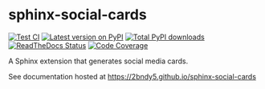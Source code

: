 # sphinx-social-cards

[![Test CI][test-ci-badge]][test-ci-link]
[![Latest version on PyPI][pypi-badge]][pypi-link]
[![Total PyPI downloads][pypi-dl-badge]][pypi-dl-link]
[![ReadTheDocs Status][rtd-badge]][rtd-link]
[![Code Coverage][codecov-badge]][codecov-link]

A Sphinx extension that generates social media cards.

See documentation hosted at <https://2bndy5.github.io/sphinx-social-cards>

[test-ci-badge]: https://github.com/2bndy5/sphinx-social-cards/actions/workflows/test.yml/badge.svg
[test-ci-link]: https://github.com/2bndy5/sphinx-social-cards/actions/workflows/test.yml
[pypi-badge]: https://img.shields.io/pypi/v/sphinx-social-cards.svg
[pypi-link]: https://pypi.python.org/pypi/sphinx-social-cards
[pypi-dl-badge]: https://static.pepy.tech/personalized-badge/sphinx-social-cards?period=total&units=international_system&left_color=grey&right_color=blue&left_text=PyPi%20Downloads
[pypi-dl-link]: https://pepy.tech/project/sphinx-social-cards
[rtd-badge]: https://readthedocs.org/projects/sphinx-social-cards/badge/?version=latest
[rtd-link]: https://sphinx-social-cards.readthedocs.io/en/latest/?badge=latest
[codecov-badge]: https://codecov.io/github/2bndy5/sphinx-social-cards/branch/main/graph/badge.svg?token=I6E0KUANUO
[codecov-link]: https://codecov.io/github/2bndy5/sphinx-social-cards
